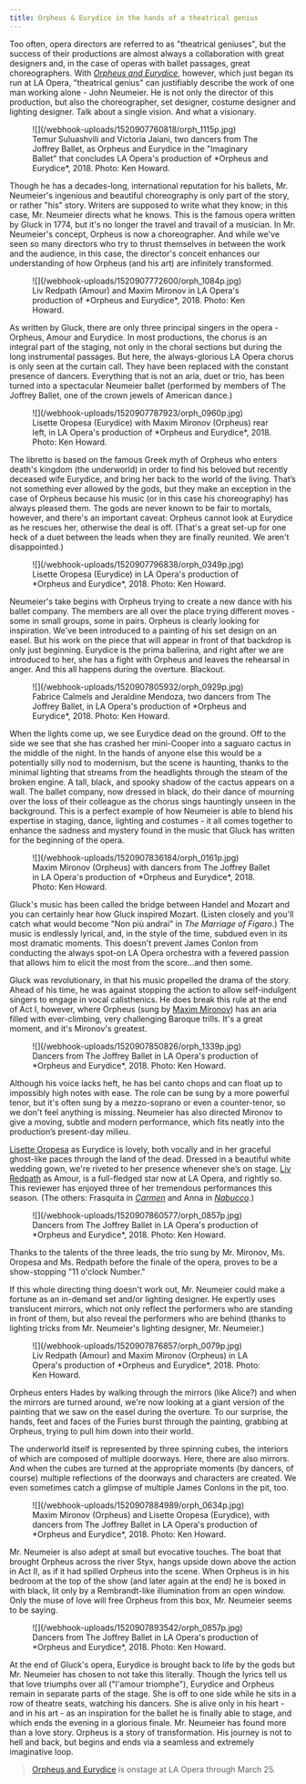 ```yaml
---
title: Orpheus & Eurydice in the hands of a theatrical genius
---
```


Too often, opera directors are referred to as "theatrical geniuses", but the success of their productions are almost always a collaboration with great designers and, in the case of operas with ballet passages, great choreographers. With [*Orpheus and Eurydice*](https://www.laopera.org/season/1718-Season/orpheus/), however, which just began its run at LA Opera, "theatrical genius" can justifiably describe the work of one man working alone - John Neumeier. He is not only the director of this production, but also the choreographer, set designer, costume designer and lighting designer. Talk about a single vision. And what a visionary.

<figure data-type="image">
![](/webhook-uploads/1520907760818/orph_1115p.jpg)
<figcaption>Temur Suluashvili and Victoria Jaiani, two dancers from The Joffrey Ballet, as Orpheus and Eurydice in the "Imaginary Ballet" that concludes LA Opera's production of *Orpheus and Eurydice*, 2018. Photo: Ken Howard.</figcaption>
</figure>

Though he has a decades-long, international reputation for his ballets, Mr. Neumeier's ingenious and beautiful choreography is only part of the story, or rather "his" story. Writers are supposed to write what they know; in this case, Mr. Neumeier directs what he knows. This is the famous opera written by Gluck in 1774, but it's no longer the travel and travail of a musician. In Mr. Neumeier's concept, Orpheus is now a choreographer. And while we've seen so many directors who try to thrust themselves in between the work and the audience, in this case, the director's conceit enhances our understanding of how Orpheus (and his art) are infinitely transformed.

<figure data-type="image">
![](/webhook-uploads/1520907772600/orph_1084p.jpg)
<figcaption>Liv Redpath (Amour) and Maxim Mironov in LA Opera's production of *Orpheus and Eurydice*, 2018. Photo: Ken Howard.</figcaption>
</figure>

As written by Gluck, there are only three principal singers in the opera - Orpheus, Amour and Eurydice. In most productions, the chorus is an integral part of the staging, not only in the choral sections but during the long instrumental passages. But here, the always-glorious LA Opera chorus is only seen at the curtain call. They have been replaced with the constant presence of dancers. Everything that is not an aria, duet or trio, has been turned into a spectacular Neumeier ballet (performed by members of The Joffrey Ballet, one of the crown jewels of American dance.)

<figure data-type="image">
![](/webhook-uploads/1520907787923/orph_0960p.jpg)
<figcaption>Lisette Oropesa (Eurydice) with Maxim Mironov (Orpheus) rear left, in LA Opera's production of *Orpheus and Eurydice*, 2018. Photo: Ken Howard.</figcaption>
</figure>

The libretto is based on the famous Greek myth of Orpheus who enters death's kingdom (the underworld) in order to find his beloved but recently deceased wife Eurydice, and bring her back to the world of the living. That’s not something ever allowed by the gods, but they make an exception in the case of Orpheus because his music (or in this case his choreography) has always pleased them. The gods are never known to be fair to mortals, however, and there's an important caveat: Orpheus cannot look at Eurydice as he rescues her, otherwise the deal is off. (That's a great set-up for one heck of a duet between the leads when they are finally reunited. We aren't disappointed.)

<figure data-type="image">
![](/webhook-uploads/1520907796838/orph_0349p.jpg)
<figcaption>Lisette Oropesa (Eurydice) in LA Opera's production of *Orpheus and Eurydice*, 2018. Photo: Ken Howard.</figcaption>
</figure>

Neumeier's take begins with Orpheus trying to create a new dance with his ballet company. The members are all over the place trying different moves - some in small groups, some in pairs. Orpheus is clearly looking for inspiration. We've been introduced to a painting of his set design on an easel. But his work on the piece that will appear in front of that backdrop is only just beginning. Eurydice is the prima ballerina, and right after we are introduced to her, she has a fight with Orpheus and leaves the rehearsal in anger. And this all happens during the overture. Blackout.

<figure data-type="image">
![](/webhook-uploads/1520907805932/orph_0929p.jpg)
<figcaption>Fabrice Calmels and Jeraldine Mendoza, two dancers from The Joffrey Ballet, in LA Opera's production of *Orpheus and Eurydice*, 2018. Photo: Ken Howard.</figcaption>
</figure>

When the lights come up, we see Eurydice dead on the ground. Off to the side we see that she has crashed her mini-Cooper into a saguaro cactus in the middle of the night. In the hands of anyone else this would be a potentially silly nod to modernism, but the scene is haunting, thanks to the minimal lighting that streams from the headlights through the steam of the broken engine. A tall, black, and spooky shadow of the cactus appears on a wall. The ballet company, now dressed in black, do their dance of mourning over the loss of their colleague as the chorus sings hauntingly unseen in the background. This is a perfect example of how Neumeier is able to blend his expertise in staging, dance, lighting and costumes - it all comes together to enhance the sadness and mystery found in the music that Gluck has written for the beginning of the opera.  

<figure data-type="image">
![](/webhook-uploads/1520907836184/orph_0161p.jpg)
<figcaption>Maxim Mironov (Orpheus) with dancers from The Joffrey Ballet in LA Opera's production of *Orpheus and Eurydice*, 2018. Photo: Ken Howard.</figcaption>
</figure>

Gluck's music has been called the bridge between Handel and Mozart and you can certainly hear how Gluck inspired Mozart. (Listen closely and you'll catch what would become "Non più andrai" in *The Marriage of Figaro*.) The music is endlessly lyrical, and, in the style of the time, subdued even in its most dramatic moments. This doesn't prevent James Conlon from conducting the always spot-on LA Opera orchestra with a fevered passion that allows him to elicit the most from the score…and then some.

Gluck was revolutionary, in that his music propelled the drama of the story. Ahead of his time, he was against stopping the action to allow self-indulgent singers to engage in vocal calisthenics. He does break this rule at the end of Act I, however, where Orpheus (sung by [Maxim Mironov](/scene/people/maxim-mironov/)) has an aria filled with ever-climbing, very challenging Baroque trills. It's a great moment, and it's Mironov's greatest. 

<figure data-type="image">
![](/webhook-uploads/1520907850826/orph_1339p.jpg)
<figcaption>Dancers from The Joffrey Ballet in LA Opera's production of *Orpheus and Eurydice*, 2018. Photo: Ken Howard.</figcaption>
</figure>

Although his voice lacks heft, he has bel canto chops and can float up to impossibly high notes with ease. The role can be sung by a more powerful tenor, but it's often sung by a mezzo-soprano or even a counter-tenor, so we don't feel anything is missing. Neumeier has also directed Mironov to give a moving, subtle and modern performance, which fits neatly into the production’s present-day milieu.

[Lisette Oropesa](/talking-with-singers-lisette-oropesa/) as Eurydice is lovely, both vocally and in her graceful ghost-like paces through the land of the dead. Dressed in a beautiful white wedding gown, we're riveted to her presence whenever she’s on stage. [Liv Redpath](/scene/people/liv-redpath/) as Amour, is a full-fledged star now at LA Opera, and rightly so. This reviewer has enjoyed three of her tremendous performances this season. (The others: Frasquita in [*Carmen*](/la-opera-scores-in-first-half-of-bizet-double-header/) and Anna in [*Nabucco*](/nabucco-is-hard-to-find-in-the-latest-la-opera-production/).)

<figure data-type="image">
![](/webhook-uploads/1520907860577/orph_0857p.jpg)
<figcaption>Dancers from The Joffrey Ballet in LA Opera's production of *Orpheus and Eurydice*, 2018. Photo: Ken Howard.</figcaption>
</figure>

Thanks to the talents of the three leads, the trio sung by Mr. Mironov, Ms. Oropesa and Ms. Redpath before the finale of the opera, proves to be a show-stopping "11 o'clock Number."

If this whole directing thing doesn't work out, Mr. Neumeier could make a fortune as an in-demand set and/or lighting designer. He expertly uses translucent mirrors, which not only reflect the performers who are standing in front of them, but also reveal the performers who are behind (thanks to lighting tricks from Mr. Neumeier's lighting designer, Mr. Neumeier.)

<figure data-type="image">
![](/webhook-uploads/1520907876857/orph_0079p.jpg)
<figcaption>Liv Redpath (Amour) and Maxim Mironov (Orpheus) in LA Opera's production of *Orpheus and Eurydice*, 2018. Photo: Ken Howard.</figcaption>
</figure>

Orpheus enters Hades by walking through the mirrors (like Alice?) and when the mirrors are turned around, we're now looking at a giant version of the painting that we saw on the easel during the overture. To our surprise, the hands, feet and faces of the Furies burst through the painting, grabbing at Orpheus, trying to pull him down into their world.

The underworld itself is represented by three spinning cubes, the interiors of which are composed of multiple doorways. Here, there are also mirrors. And when the cubes are turned at the appropriate moments (by dancers, of course) multiple reflections of the doorways and characters are created. We even sometimes catch a glimpse of multiple James Conlons in the pit, too.

<figure data-type="image">
![](/webhook-uploads/1520907884989/orph_0634p.jpg)
<figcaption>Maxim Mironov (Orpheus) and Lisette Oropesa (Eurydice), with dancers from The Joffrey Ballet in LA Opera's production of *Orpheus and Eurydice*, 2018. Photo: Ken Howard.</figcaption>
</figure>

Mr. Neumeier is also adept at small but evocative touches. The boat that brought Orpheus across the river Styx, hangs upside down above the action in Act II, as if it had spilled Orpheus into the scene. When Orpheus is in his bedroom at the top of the show (and later again at the end) he is boxed in with black, lit only by a Rembrandt-like illumination from an open window. Only the muse of love will free Orpheus from this box, Mr. Neumeier seems to be saying.

<figure data-type="image">
![](/webhook-uploads/1520907893542/orph_0857p.jpg)
<figcaption>Dancers from The Joffrey Ballet in LA Opera's production of *Orpheus and Eurydice*, 2018. Photo: Ken Howard.</figcaption>
</figure>

At the end of Gluck's opera, Eurydice is brought back to life by the gods but Mr. Neumeier has chosen to not take this literally. Though the lyrics tell us that love triumphs over all ("l'amour triomphe"), Eurydice and Orpheus remain in separate parts of the stage. She is off to one side while he sits in a row of theatre seats, watching his dancers. She is alive only in his heart - and in his art - as an inspiration for the ballet he is finally able to stage, and which ends the evening in a glorious finale. Mr. Neumeier has found more than a love story. Orpheus is a story of transformation. His journey is not to hell and back, but begins and ends via a seamless and extremely imaginative loop.

>[Orpheus and Eurydice](https://www.laopera.org/season/1718-Season/orpheus/) is onstage at LA Opera through March 25.
